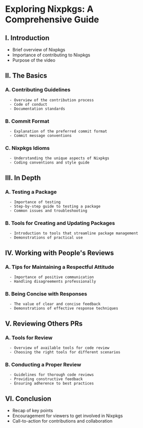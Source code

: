 # Exploring Nixpkgs: A Comprehensive Guide

## I. Introduction
   - Brief overview of Nixpkgs
   - Importance of contributing to Nixpkgs
   - Purpose of the video

## II. The Basics
   ### A. Contributing Guidelines
      - Overview of the contribution process
      - Code of conduct
      - Documentation standards

   ### B. Commit Format
      - Explanation of the preferred commit format
      - Commit message conventions

   ### C. Nixpkgs Idioms
      - Understanding the unique aspects of Nixpkgs
      - Coding conventions and style guide

## III. In Depth
   ### A. Testing a Package
      - Importance of testing
      - Step-by-step guide to testing a package
      - Common issues and troubleshooting

   ### B. Tools for Creating and Updating Packages
      - Introduction to tools that streamline package management
      - Demonstrations of practical use

## IV. Working with People's Reviews
   ### A. Tips for Maintaining a Respectful Attitude
      - Importance of positive communication
      - Handling disagreements professionally

   ### B. Being Concise with Responses
      - The value of clear and concise feedback
      - Demonstrations of effective response techniques

## V. Reviewing Others PRs
   ### A. Tools for Review
      - Overview of available tools for code review
      - Choosing the right tools for different scenarios

   ### B. Conducting a Proper Review
      - Guidelines for thorough code reviews
      - Providing constructive feedback
      - Ensuring adherence to best practices

## VI. Conclusion
   - Recap of key points
   - Encouragement for viewers to get involved in Nixpkgs
   - Call-to-action for contributions and collaboration

